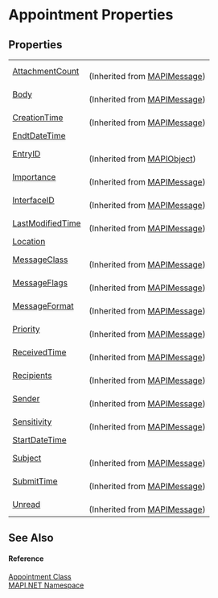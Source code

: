 # Appointment Properties




## Properties
<table>
<tr>
<td><a href="25ec012c-4c1e-4c1f-2256-26d875c79967.md">AttachmentCount</a></td>
<td><br />(Inherited from <a href="29b8d96c-1ec2-828d-35a5-fae12d8802c8.md">MAPIMessage</a>)</td></tr>
<tr>
<td><a href="0022a6e1-096c-4a46-d1d1-ff91affa7ec1.md">Body</a></td>
<td><br />(Inherited from <a href="29b8d96c-1ec2-828d-35a5-fae12d8802c8.md">MAPIMessage</a>)</td></tr>
<tr>
<td><a href="0730e107-0d3a-e3af-764a-7e88119d6b9a.md">CreationTime</a></td>
<td><br />(Inherited from <a href="29b8d96c-1ec2-828d-35a5-fae12d8802c8.md">MAPIMessage</a>)</td></tr>
<tr>
<td><a href="a828d691-7445-fbbd-3599-bc265eb717b8.md">EndtDateTime</a></td>
<td> </td></tr>
<tr>
<td><a href="361b1fae-bad7-de5a-f54e-55df88c08a15.md">EntryID</a></td>
<td><br />(Inherited from <a href="6aa245b8-3fdd-0cd0-a3f7-bdccb4596d2c.md">MAPIObject</a>)</td></tr>
<tr>
<td><a href="2981b9f7-f039-3588-8cd9-3aa2fe2342d3.md">Importance</a></td>
<td><br />(Inherited from <a href="29b8d96c-1ec2-828d-35a5-fae12d8802c8.md">MAPIMessage</a>)</td></tr>
<tr>
<td><a href="a1a5ceb5-075d-0f5b-2d81-311552135fc5.md">InterfaceID</a></td>
<td><br />(Inherited from <a href="29b8d96c-1ec2-828d-35a5-fae12d8802c8.md">MAPIMessage</a>)</td></tr>
<tr>
<td><a href="2e085e43-505f-a257-4b14-e04bf2b548ed.md">LastModifiedTime</a></td>
<td><br />(Inherited from <a href="29b8d96c-1ec2-828d-35a5-fae12d8802c8.md">MAPIMessage</a>)</td></tr>
<tr>
<td><a href="19ca20d1-94e5-427e-c511-280e5f36ef72.md">Location</a></td>
<td> </td></tr>
<tr>
<td><a href="11438f19-4cb6-f706-689a-78554130eed0.md">MessageClass</a></td>
<td><br />(Inherited from <a href="29b8d96c-1ec2-828d-35a5-fae12d8802c8.md">MAPIMessage</a>)</td></tr>
<tr>
<td><a href="d011cd55-0dd1-6408-8756-eb5fa4b96244.md">MessageFlags</a></td>
<td><br />(Inherited from <a href="29b8d96c-1ec2-828d-35a5-fae12d8802c8.md">MAPIMessage</a>)</td></tr>
<tr>
<td><a href="bc6e4b68-2def-97e0-0e9e-7ad5a78287a7.md">MessageFormat</a></td>
<td><br />(Inherited from <a href="29b8d96c-1ec2-828d-35a5-fae12d8802c8.md">MAPIMessage</a>)</td></tr>
<tr>
<td><a href="676cafdf-ba91-16e0-cb04-2b68b88cab96.md">Priority</a></td>
<td><br />(Inherited from <a href="29b8d96c-1ec2-828d-35a5-fae12d8802c8.md">MAPIMessage</a>)</td></tr>
<tr>
<td><a href="b1f5840d-e13e-549b-e3ba-ef4cc53a044d.md">ReceivedTime</a></td>
<td><br />(Inherited from <a href="29b8d96c-1ec2-828d-35a5-fae12d8802c8.md">MAPIMessage</a>)</td></tr>
<tr>
<td><a href="95293fce-132b-6db6-ae31-c25fb8826c64.md">Recipients</a></td>
<td><br />(Inherited from <a href="29b8d96c-1ec2-828d-35a5-fae12d8802c8.md">MAPIMessage</a>)</td></tr>
<tr>
<td><a href="b7fb0871-5d99-11c2-9011-03a9b6bad0d7.md">Sender</a></td>
<td><br />(Inherited from <a href="29b8d96c-1ec2-828d-35a5-fae12d8802c8.md">MAPIMessage</a>)</td></tr>
<tr>
<td><a href="1cc3fad4-b99c-fb3a-3dac-aeb6de7a7b76.md">Sensitivity</a></td>
<td><br />(Inherited from <a href="29b8d96c-1ec2-828d-35a5-fae12d8802c8.md">MAPIMessage</a>)</td></tr>
<tr>
<td><a href="2a45e5ba-e7f0-308d-bbd3-e3e95f422220.md">StartDateTime</a></td>
<td> </td></tr>
<tr>
<td><a href="5557da39-3192-8151-7511-99a1a9351da3.md">Subject</a></td>
<td><br />(Inherited from <a href="29b8d96c-1ec2-828d-35a5-fae12d8802c8.md">MAPIMessage</a>)</td></tr>
<tr>
<td><a href="f01c8fd4-c644-2533-0eaf-d4d7f21fcb93.md">SubmitTime</a></td>
<td><br />(Inherited from <a href="29b8d96c-1ec2-828d-35a5-fae12d8802c8.md">MAPIMessage</a>)</td></tr>
<tr>
<td><a href="c293ce33-90e1-7e31-3fb3-fcc5f96fce1a.md">Unread</a></td>
<td><br />(Inherited from <a href="29b8d96c-1ec2-828d-35a5-fae12d8802c8.md">MAPIMessage</a>)</td></tr>
</table>

## See Also


#### Reference
<a href="13ed75e1-5dd4-0ede-0e85-b151cb2a9a73.md">Appointment Class</a>  
<a href="5bef4637-66f8-16d4-e5f4-4d0da57a1538.md">MAPI.NET Namespace</a>  
